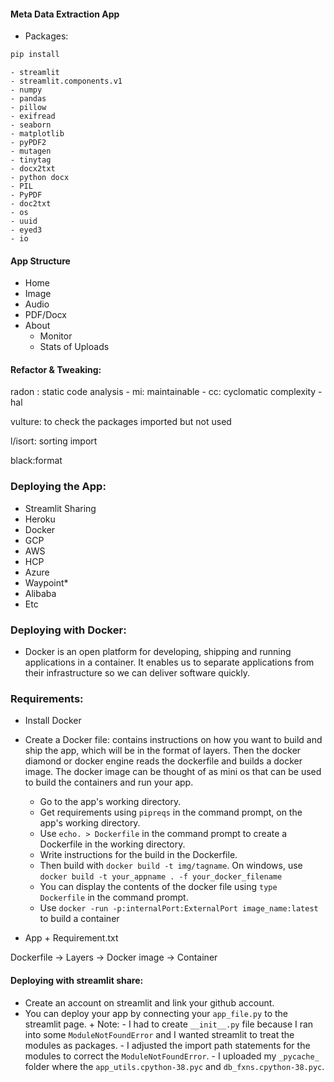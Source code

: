#### Meta Data Extraction App

+ Packages:
```bash
pip install
```
    - streamlit
    - streamlit.components.v1
    - numpy
    - pandas
    - pillow
    - exifread
    - seaborn
    - matplotlib
    - pyPDF2
    - mutagen
    - tinytag
    - docx2txt
    - python docx
    - PIL
    - PyPDF
    - doc2txt
    - os
    - uuid
    - eyed3
    - io


#### App Structure
+ Home
+ Image
+ Audio
+ PDF/Docx
+ About
  - Monitor
  - Stats of Uploads


#### Refactor & Tweaking:
radon : static code analysis
    - mi: maintainable
    - cc: cyclomatic complexity
    - hal

vulture: to check the packages imported but not used

l/isort: sorting import

black:format

### Deploying the App:
+ Streamlit Sharing
+ Heroku
+ Docker
+ GCP
+ AWS
+ HCP
+ Azure
+ Waypoint*
+ Alibaba
+ Etc

### Deploying with Docker:
+ Docker is an open platform for developing, shipping and running applications in a container. It enables us to separate applications from their infrastructure so we can deliver software quickly.

### Requirements:
+ Install Docker
+ Create a Docker file: contains instructions on how you want to build and ship the app, which will be in the format of layers. Then the docker diamond or docker engine reads the dockerfile and builds a docker image. The docker image can be thought of as mini os that can be used to build the containers and run your app.
     - Go to the app's working directory.
     - Get requirements using `pipreqs` in the command prompt, on the app's working directory.
     - Use `echo. > Dockerfile` in the command prompt to create a Dockerfile in the working directory.
     - Write instructions for the build in the Dockerfile. 
     - Then build with `docker build -t img/tagname`. On windows, use `docker build -t your_appname . -f your_docker_filename`
     - You can display the contents of the docker file using `type Dockerfile` in the command prompt.
     - Use `docker -run -p:internalPort:ExternalPort image_name:latest` to build a container

+ App + Requirement.txt

Dockerfile -> Layers -> Docker image -> Container


#### Deploying with streamlit share:
+ Create an account on streamlit and link your github account.
+ You can deploy your app by connecting your `app_file.py` to the streamlit page. 
      + Note:
          -  I had to create `__init__.py` file because I ran into some `ModuleNotFoundError` and I wanted streamlit to treat the modules as packages.
          - I adjusted the import path statements for the modules to correct the `ModuleNotFoundError`.
          - I uploaded my `_pycache_` folder where the `app_utils.cpython-38.pyc` and `db_fxns.cpython-38.pyc`.
          
